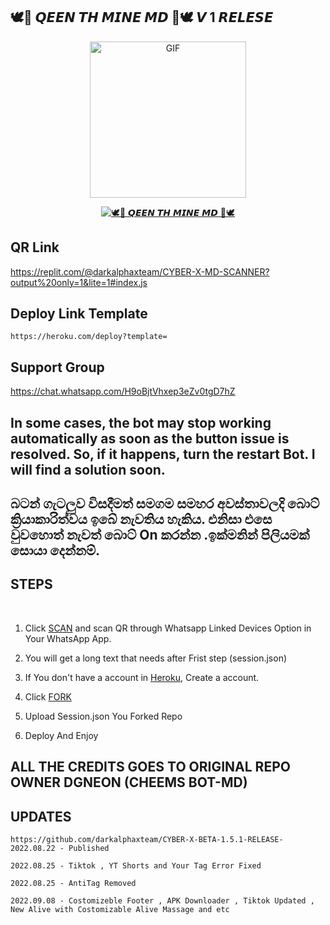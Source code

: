##                       🕊️🍃 𝙌𝙀𝙀𝙉 𝙏𝙃 𝙈𝙄𝙉𝙀 𝙈𝘿 🍃🕊️ 𝙑 1 𝙍𝙀𝙇𝙀𝙎𝙀

<p align = center>   <img src="https://i.ibb.co/cCnNBPZ/20221005-121833.png" alt="GIF" width="250" height="250"/> </p>

<p align  = center> <a href="#"><img title="🕊️🍃 𝙌𝙀𝙀𝙉 𝙏𝙃 𝙈𝙄𝙉𝙀 𝙈𝘿 🍃🕊️" src="https://img.shields.io/badge/QEEN TH WhatsApp Bot-green?colorA=%23ff0000&colorB=%23017e40&style=for-the-badge"></a> </p>

## QR Link 
https://replit.com/@darkalphaxteam/CYBER-X-MD-SCANNER?output%20only=1&lite=1#index.js
## Deploy Link Template 
```https://heroku.com/deploy?template=```
## Support Group 

https://chat.whatsapp.com/H9oBjtVhxep3eZv0tgD7hZ

## In some cases, the bot may stop working automatically as soon as the button issue is resolved. So, if it happens, turn the restart Bot. I will find a solution soon.
## බටන් ගැටලුව විසදීමත් සමගම සමහර අවස්තාවලදි බොට් ක්‍රියාකාරිත්වය ඉබේ නැවතිය හැකිය. එනිසා එසෙ වුවහොත් නැවත් බොට් On කරන්න .ඉක්මනින් පිලියමක් සොයා දෙන්නම්.

## STEPS
<br>

1. Click [SCAN](https://replit.com/@darkalphaxteam/CYBER-X-MD-SCANNER?v=1) and scan QR through Whatsapp Linked Devices Option in Your WhatsApp App.

2. You will get a long text that needs after Frist step (session.json)

3. If You don't have a account in [Heroku](https://signup.heroku.com/), Create a account.

4. Click [FORK](https://github.com/darkalphaxteam/CYBER-X-BETA-1.5.1-RELEASE-/fork)
5. Upload Session.json You Forked Repo
6. Deploy And Enjoy

## ALL THE CREDITS GOES TO ORIGINAL REPO OWNER DGNEON (CHEEMS BOT-MD)

## UPDATES

```https://github.com/darkalphaxteam/CYBER-X-BETA-1.5.1-RELEASE-2022.08.22 - Published```

```2022.08.25 - Tiktok , YT Shorts and Your Tag Error Fixed```

```2022.08.25 - AntiTag Removed```

```2022.09.08 - Costomizeble Footer , APK Downloader , Tiktok Updated , New Alive with Costomizable Alive Massage and etc```
